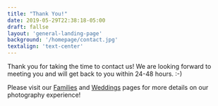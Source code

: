 ```yaml
---
title: "Thank You!"
date: 2019-05-29T22:38:18-05:00
draft: fallse
layout: 'general-landing-page'
background: '/homepage/contact.jpg'
textalign: 'text-center'
---
```

Thank you for taking the time to contact us! We are looking forward to meeting you and will get back to you within 24-48 hours. :-)

Please visit our [Families](/portfolio/families/) and [Weddings](/portfolio/weddings/) pages for more details on our photography experience!